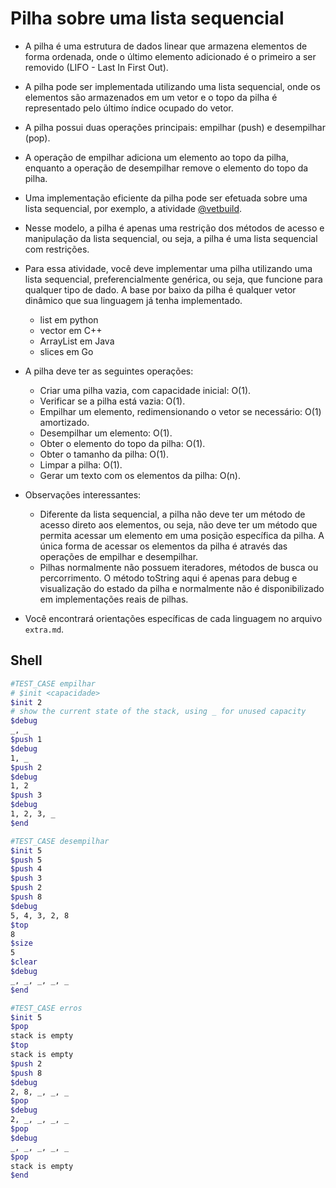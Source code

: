 # Pilha sobre uma lista sequencial

- A pilha é uma estrutura de dados linear que armazena elementos de forma ordenada, onde o último elemento adicionado é o primeiro a ser removido (LIFO - Last In First Out).
- A pilha pode ser implementada utilizando uma lista sequencial, onde os elementos são armazenados em um vetor e o topo da pilha é representado pelo último índice ocupado do vetor.
- A pilha possui duas operações principais: empilhar (push) e desempilhar (pop).
- A operação de empilhar adiciona um elemento ao topo da pilha, enquanto a operação de desempilhar remove o elemento do topo da pilha.
- Uma implementação eficiente da pilha pode ser efetuada sobre uma lista sequencial, por exemplo, a atividade [@vetbuild](../vetbuild/Readme.md).
- Nesse modelo, a pilha é apenas uma restrição dos métodos de acesso e manipulação da lista sequencial, ou seja, a pilha é uma lista sequencial com restrições.
- Para essa atividade, você deve implementar uma pilha utilizando uma lista sequencial, preferencialmente genérica, ou seja, que funcione para qualquer tipo de dado. A base por baixo da pilha é qualquer vetor dinâmico que sua linguagem já tenha implementado.
  - list em python
  - vector em C++
  - ArrayList em Java
  - slices em Go
- A pilha deve ter as seguintes operações:
  - Criar uma pilha vazia, com capacidade inicial: O(1).
  - Verificar se a pilha está vazia: O(1).
  - Empilhar um elemento, redimensionando o vetor se necessário: O(1) amortizado.
  - Desempilhar um elemento: O(1).
  - Obter o elemento do topo da pilha: O(1).
  - Obter o tamanho da pilha: O(1).
  - Limpar a pilha: O(1).
  - Gerar um texto com os elementos da pilha: O(n).
- Observações interessantes:
  - Diferente da lista sequencial, a pilha não deve ter um método de acesso direto aos elementos, ou seja, não deve ter um método que permita acessar um elemento em uma posição específica da pilha. A única forma de acessar os elementos da pilha é através das operações de empilhar e desempilhar.
  - Pilhas normalmente não possuem iteradores, métodos de busca ou percorrimento. O método toString aqui é apenas para debug e visualização do estado da pilha e normalmente não é disponibilizado em implementações reais de pilhas.

- Você encontrará orientações específicas de cada linguagem no arquivo `extra.md`.

## Shell

```bash
#TEST_CASE empilhar
# $init <capacidade>
$init 2
# show the current state of the stack, using _ for unused capacity
$debug
_, _
$push 1
$debug
1, _
$push 2
$debug
1, 2
$push 3
$debug
1, 2, 3, _
$end
```

```bash
#TEST_CASE desempilhar
$init 5
$push 5
$push 4
$push 3
$push 2
$push 8
$debug
5, 4, 3, 2, 8
$top
8
$size
5
$clear
$debug
_, _, _, _, _
$end
```

```bash
#TEST_CASE erros
$init 5
$pop
stack is empty
$top
stack is empty
$push 2
$push 8
$debug
2, 8, _, _, _
$pop
$debug
2, _, _, _, _
$pop
$debug
_, _, _, _, _
$pop
stack is empty
$end
```
